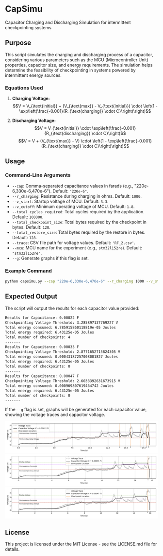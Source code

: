 # CapSimu
Capacitor Charging and Discharging Simulation for intermittent checkpointing systems

## Purpose

This script simulates the charging and discharging process of a capacitor, considering various parameters such as the MCU (Microcontroller Unit) properties, capacitor size, and energy requirements. The simulation helps determine the feasibility of checkpointing in systems powered by intermittent energy sources.

### Equations Used

1. **Charging Voltage:**
  $$V = V_{\text{initial}} + (V_{\text{max}} - V_{\text{initial}}) \cdot \left(1 - \exp\left(\frac{-0.001}{R_{\text{charging}} \cdot C}\right)\right)$$

2. **Discharging Voltage:**
   $$V = V_{\text{initial}} \cdot \exp\left(\frac{-0.001}{R_{\text{discharging}} \cdot C}\right)$$
   $$V = V + (V_{\text{max}} - V) \cdot \left(1 - \exp\left(\frac{-0.001}{R_{\text{charging}} \cdot C}\right)\right)$$

## Usage

### Command-Line Arguments

- `--cap`: Comma-separated capacitance values in farads (e.g., "220e-6,330e-6,470e-6"). Default: `"220e-6"`.
- `--r_charging`: Resistance during charging in ohms. Default: `1000`.
- `--v_start`: Startup voltage of MCU. Default: `3.3`.
- `--v_cutoff`: Minimum operating voltage of MCU. Default: `1.8`.
- `--total_cycles_required`: Total cycles required by the application. Default: `100000`.
- `--total_checkpoint_size`: Total bytes required by the checkpoint in bytes. Default: `128`.
- `--total_restore_size`: Total bytes required by the restore in bytes. Default: `128`.
- `--trace`: CSV file path for voltage values. Default: `'RF_2.csv'`.
- `--mcu`: MCU name for the experiment (e.g., `stm32l152re`). Default: `"stm32l152re"`.
- `--g`: Generate graphs if this flag is set.

### Example Command

```sh
python capsimu.py --cap "220e-6,330e-6,470e-6" --r_charging 1000 --v_start 3.3 --v_cutoff 1.8 --total_cycles_required 100000 --total_checkpoint_size 128 --total_restore_size 128 --trace '/traces/RF_2.csv' --mcu 'stm32l152re' --g
```


## Expected Output

   The script will output the results for each capacitor value provided:

   ```
Results for Capacitance: 0.00022 F
Checkpointing Voltage Threshold: 3.285897137769227 V
Total energy consumed: 6.785915860118819e-05 Joules
Total energy required: 6.43125e-05 Joules
Total number of checkpoints: 4
-------
Results for Capacitance: 0.00033 F
Checkpointing Voltage Threshold: 2.8771652715824305 V
Total energy consumed: 0.00043187257008001827 Joules
Total energy required: 6.43125e-05 Joules
Total number of checkpoints: 0
-------
Results for Capacitance: 0.00047 F
Checkpointing Voltage Threshold: 2.6033392631673915 V
Total energy consumed: 0.000969807619464742 Joules
Total energy required: 6.43125e-05 Joules
Total number of checkpoints: 0
-------
   ```

   If the `--g` flag is set, graphs will be generated for each capacitor value, showing the voltage traces and capacitor voltage.

   ![Alt text](/docs/screenshots/Figure_1.png?raw=true "Optional Title")
   ![Alt text](/docs/screenshots/Figure_2.png?raw=true "Optional Title")
   ![Alt text](/docs/screenshots/Figure_3.png?raw=true "Optional Title")

## License

This project is licensed under the MIT License - see the LICENSE.md file for details.
